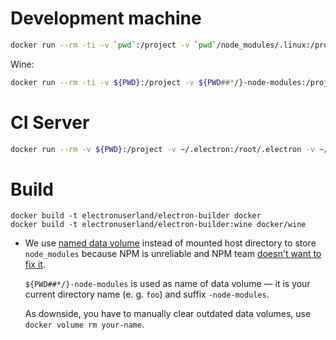 # Development machine

```sh
docker run --rm -ti -v `pwd`:/project -v `pwd`/node_modules/.linux:/project/node_modules -v ~/.electron:/root/.electron electronuserland/electron-builder
```

Wine:
```sh
docker run --rm -ti -v ${PWD}:/project -v ${PWD##*/}-node-modules:/project/node_modules -v ~/.electron:/root/.electron electronuserland/electron-builder:wine
```

# CI Server

```sh
docker run --rm -v ${PWD}:/project -v ~/.electron:/root/.electron -v ~/.cache:/root/.cache electronuserland/electron-builder:wine /test.sh
```

# Build

```
docker build -t electronuserland/electron-builder docker
docker build -t electronuserland/electron-builder:wine docker/wine
```

* We use [named data volume](https://madcoda.com/2016/03/docker-named-volume-explained/) instead of mounted host directory to store `node_modules` because NPM is unreliable and NPM team [doesn't want to fix it](https://github.com/npm/npm/issues/3565).

  `${PWD##*/}-node-modules` is used as name of data volume — it is your current directory name (e. g. `foo`) and suffix `-node-modules`.

  As downside, you have to manually clear outdated data volumes, use `docker volume rm your-name`.